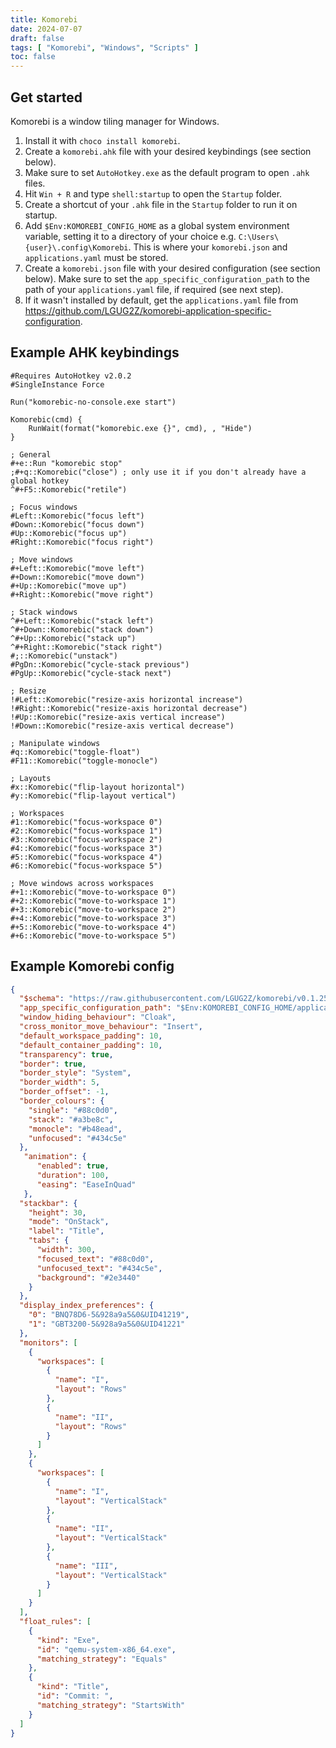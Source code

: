 ```yaml
---
title: Komorebi
date: 2024-07-07
draft: false
tags: [ "Komorebi", "Windows", "Scripts" ]
toc: false
---
```


## Get started

Komorebi is a window tiling manager for Windows.

1. Install it with `choco install komorebi`.
2. Create a `komorebi.ahk` file with your desired keybindings (see section below).
3. Make sure to set `AutoHotkey.exe` as the default program to open `.ahk` files.
4. Hit `Win + R` and type `shell:startup` to open the `Startup` folder.
5. Create a shortcut of your `.ahk` file in the `Startup` folder to run it on startup.
6. Add `$Env:KOMOREBI_CONFIG_HOME` as a global system environment variable, setting it to a directory of your choice
   e.g. `C:\Users\{user}\.config\Komorebi`. This is where
   your `komorebi.json` and `applications.yaml` must be stored.
7. Create a `komorebi.json` file with your desired configuration (see section below). Make sure to set
   the `app_specific_configuration_path` to the path of your `applications.yaml` file, if required (see next step).
8. If it wasn't installed by default, get the `applications.yaml` file
   from https://github.com/LGUG2Z/komorebi-application-specific-configuration.

## Example AHK keybindings

```ahk
#Requires AutoHotkey v2.0.2
#SingleInstance Force

Run("komorebic-no-console.exe start")

Komorebic(cmd) {
    RunWait(format("komorebic.exe {}", cmd), , "Hide")
}

; General
#+e::Run "komorebic stop"
;#+q::Komorebic("close") ; only use it if you don't already have a global hotkey
^#+F5::Komorebic("retile")

; Focus windows
#Left::Komorebic("focus left")
#Down::Komorebic("focus down")
#Up::Komorebic("focus up")
#Right::Komorebic("focus right")

; Move windows
#+Left::Komorebic("move left")
#+Down::Komorebic("move down")
#+Up::Komorebic("move up")
#+Right::Komorebic("move right")

; Stack windows
^#+Left::Komorebic("stack left")
^#+Down::Komorebic("stack down")
^#+Up::Komorebic("stack up")
^#+Right::Komorebic("stack right")
#;::Komorebic("unstack")
#PgDn::Komorebic("cycle-stack previous")
#PgUp::Komorebic("cycle-stack next")

; Resize
!#Left::Komorebic("resize-axis horizontal increase")
!#Right::Komorebic("resize-axis horizontal decrease")
!#Up::Komorebic("resize-axis vertical increase")
!#Down::Komorebic("resize-axis vertical decrease")

; Manipulate windows
#q::Komorebic("toggle-float")
#F11::Komorebic("toggle-monocle")

; Layouts
#x::Komorebic("flip-layout horizontal")
#y::Komorebic("flip-layout vertical")

; Workspaces
#1::Komorebic("focus-workspace 0")
#2::Komorebic("focus-workspace 1")
#3::Komorebic("focus-workspace 2")
#4::Komorebic("focus-workspace 3")
#5::Komorebic("focus-workspace 4")
#6::Komorebic("focus-workspace 5")

; Move windows across workspaces
#+1::Komorebic("move-to-workspace 0")
#+2::Komorebic("move-to-workspace 1")
#+3::Komorebic("move-to-workspace 2")
#+4::Komorebic("move-to-workspace 3")
#+5::Komorebic("move-to-workspace 4")
#+6::Komorebic("move-to-workspace 5")
```

## Example Komorebi config

```json
{
  "$schema": "https://raw.githubusercontent.com/LGUG2Z/komorebi/v0.1.25/schema.json",
  "app_specific_configuration_path": "$Env:KOMOREBI_CONFIG_HOME/applications.yaml",
  "window_hiding_behaviour": "Cloak",
  "cross_monitor_move_behaviour": "Insert",
  "default_workspace_padding": 10,
  "default_container_padding": 10,
  "transparency": true,
  "border": true,
  "border_style": "System",
  "border_width": 5,
  "border_offset": -1,
  "border_colours": {
    "single": "#88c0d0",
    "stack": "#a3be8c",
    "monocle": "#b48ead",
    "unfocused": "#434c5e"
  },
   "animation": {
      "enabled": true,
      "duration": 100,
      "easing": "EaseInQuad"
   },
  "stackbar": {
    "height": 30,
    "mode": "OnStack",
    "label": "Title",
    "tabs": {
      "width": 300,
      "focused_text": "#88c0d0",
      "unfocused_text": "#434c5e",
      "background": "#2e3440"
    }
  },
  "display_index_preferences": {
    "0": "BNQ78D6-5&928a9a5&0&UID41219",
    "1": "GBT3200-5&928a9a5&0&UID41221"
  },
  "monitors": [
    {
      "workspaces": [
        {
          "name": "I",
          "layout": "Rows"
        },
        {
          "name": "II",
          "layout": "Rows"
        }
      ]
    },
    {
      "workspaces": [
        {
          "name": "I",
          "layout": "VerticalStack"
        },
        {
          "name": "II",
          "layout": "VerticalStack"
        },
        {
          "name": "III",
          "layout": "VerticalStack"
        }
      ]
    }
  ],
  "float_rules": [
    {
      "kind": "Exe",
      "id": "qemu-system-x86_64.exe",
      "matching_strategy": "Equals"
    },
    {
      "kind": "Title",
      "id": "Commit: ",
      "matching_strategy": "StartsWith"
    }
  ]
}
```